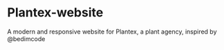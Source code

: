 # Plantex-website
A modern and responsive website for Plantex, a plant agency, inspired by @bedimcode
